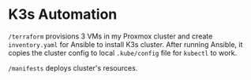 # K3s Automation

`/terraform` provisions 3 VMs in my Proxmox cluster and create `inventory.yaml` for Ansible to install K3s cluster.
After running Ansible, it copies the cluster config to local `.kube/config` file for `kubectl` to work.

`/manifests` deploys cluster's resources.
